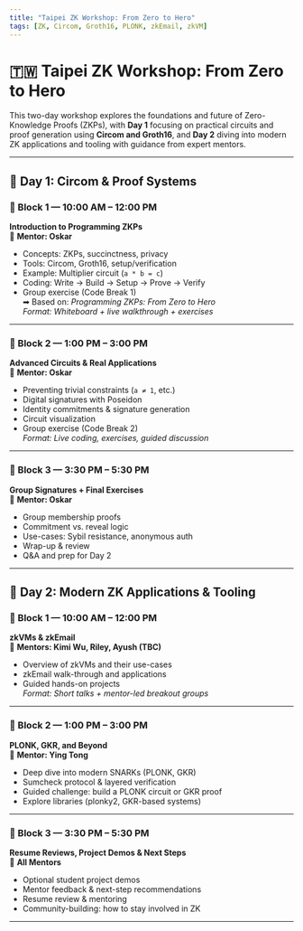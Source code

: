 ```yaml
---
title: "Taipei ZK Workshop: From Zero to Hero"
tags: [ZK, Circom, Groth16, PLONK, zkEmail, zkVM]
---
```


# 🇹🇼 Taipei ZK Workshop: From Zero to Hero

This two-day workshop explores the foundations and future of Zero-Knowledge Proofs (ZKPs), with **Day 1** focusing on practical circuits and proof generation using **Circom and Groth16**, and **Day 2** diving into modern ZK applications and tooling with guidance from expert mentors.

---

## 📅 Day 1: Circom & Proof Systems

### 🔹 Block 1 — 10:00 AM – 12:00 PM  
**Introduction to Programming ZKPs**  
📌 **Mentor: Oskar**  
- Concepts: ZKPs, succinctness, privacy  
- Tools: Circom, Groth16, setup/verification  
- Example: Multiplier circuit (`a * b = c`)  
- Coding: Write → Build → Setup → Prove → Verify  
- Group exercise (Code Break 1)  
➡ Based on: *Programming ZKPs: From Zero to Hero*  
_Format: Whiteboard + live walkthrough + exercises_

---

### 🔹 Block 2 — 1:00 PM – 3:00 PM  
**Advanced Circuits & Real Applications**  
📌 **Mentor: Oskar**  
- Preventing trivial constraints (`a ≠ 1`, etc.)  
- Digital signatures with Poseidon  
- Identity commitments & signature generation  
- Circuit visualization  
- Group exercise (Code Break 2)  
_Format: Live coding, exercises, guided discussion_

---

### 🔹 Block 3 — 3:30 PM – 5:30 PM  
**Group Signatures + Final Exercises**  
📌 **Mentor: Oskar**  
- Group membership proofs  
- Commitment vs. reveal logic  
- Use-cases: Sybil resistance, anonymous auth  
- Wrap-up & review  
- Q&A and prep for Day 2

---

## 📅 Day 2: Modern ZK Applications & Tooling

### 🔹 Block 1 — 10:00 AM – 12:00 PM  
**zkVMs & zkEmail**  
📌 **Mentors: Kimi Wu, Riley, Ayush (TBC)**  
- Overview of zkVMs and their use-cases  
- zkEmail walk-through and applications  
- Guided hands-on projects  
_Format: Short talks + mentor-led breakout groups_

---

### 🔹 Block 2 — 1:00 PM – 3:00 PM  
**PLONK, GKR, and Beyond**  
📌 **Mentor: Ying Tong**  
- Deep dive into modern SNARKs (PLONK, GKR)  
- Sumcheck protocol & layered verification  
- Guided challenge: build a PLONK circuit or GKR proof  
- Explore libraries (plonky2, GKR-based systems)

---

### 🔹 Block 3 — 3:30 PM – 5:30 PM  
**Resume Reviews, Project Demos & Next Steps**  
📌 **All Mentors**  
- Optional student project demos  
- Mentor feedback & next-step recommendations  
- Resume review & mentoring  
- Community-building: how to stay involved in ZK

---
